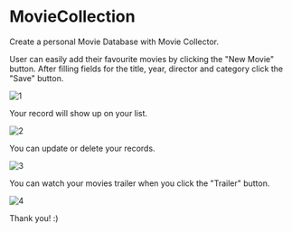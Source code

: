 # MovieCollection
Create a personal Movie Database with Movie Collector.

User can easily add their favourite movies by clicking the "New Movie" button. 
After filling fields for the title, year, director and category click the "Save" button.

![1](https://user-images.githubusercontent.com/32991962/54956005-ff95b700-4f5f-11e9-802c-a5c5c615a2c8.PNG)

Your record will show up on your list.

![2](https://user-images.githubusercontent.com/32991962/54956006-ff95b700-4f5f-11e9-8fc4-406c71f18b0c.PNG)

You can update or delete your records. 

![3](https://user-images.githubusercontent.com/32991962/54956007-002e4d80-4f60-11e9-8495-9c3a44ccd199.PNG)

You can watch your movies trailer when you click the "Trailer" button.

![4](https://user-images.githubusercontent.com/32991962/54956008-002e4d80-4f60-11e9-9d5f-b481fa6243ff.PNG)

Thank you! :)
